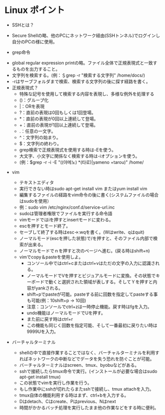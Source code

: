 Linux ポイント
============

* SSHとは？
- Secure Shellの略、他のPCにネットワーク経由(SSHトンネル)でログインし自分のPCの様に使用。
	
* grep命令
- global regular expression printの略。ファイル全体で正規表現式と一致するものを出力すること。
- 文字列を検索する。(例：＄grep -r "検索する文字列" /home/docs/)
- -rはサーブフォルダまで検索、検索する文字列の後に探す経路を書く。
- 正規表現式？
	+ 特殊な記号を使用して検索する内容を表現し、多様な例外を処理する
	+ ()：グループ化
	+ |：ORを表現
	+ ?：直前の表現は0回もしくは1回登場。
	+ *：直前の表現が0回以上連続して登場。
	+ +：直前の表現が1回以上連続して登場。
	+ .：任意の一文字。
	+ ^：文字列の始まり。
	+ $：文字列の終わり。
	+ grep検索で正規表現式を使用する時は-Eを使う。
	+ 大文字、小文字に関係なく検索する時は-iオプションを使う。
	+ (例：$grep -r -i -E "((야메노) *(타로)|yameno +tarou)" /home/

* vim
	- テキストエディタ
	- 実行できない時はsudo apt-get install vim またはyum install vim
	- 編集するファイルの経路をvim命令の後に書く(システムファイルの場合はsudoを使用）
	- 例：sudo vim /etc/nginx/conf.d/service-url.inc
	- sudoは管理者権限でファイルを実行する命令語
	- vimモードではiを押すとinsertモードに変わる。
	- escを押すとモード終了。
	- セーブして終了する時はesc->:wqを書く。(Wはwrite、qはquit)
	- ノーマルモード(escを押した状態)で/を押すと、そのファイル内部で検索が出来る。
	- ノーマルモードでｎを押すと次のページへ進む。(戻る時はshift+n)
	- vimでcopy＆pasteを使用しよ。
		+ コンソール中ではctrl+cまたはctrl+vはただの文字の入力に認識される。
		+ ノーマルモードでVを押すとビジュアルモードに変換。その状態でキーボードで動くと選択された領域が表しする。そしてＹを押すと内容がyankされる。
		+ shift+pでpasteが可能。pasteする前に回数を指定してpasteする事も可能(例：10shift+p -> 10回)
		+ 注意：コンソールでctrl+zは一時停止機能。戻す時はfgを入力。
		+ undo機能はノーマルモードでUを押す。
		+ また前に戻す時はctrl+r
		+ この機能も同じく回数を指定可能、そして一番最初に戻りたい時は9999Uを入力。

* バーチャルターミナル
	- shellの中で直接作業することではなく、バーチャルターミナルを利用すればネットワークの中断などでデータを失う恐れを防ぐことが可能。
	- バーチャルターミナルはscreen、tmux、byobuなどがある。
	- sshで接続したらtmux命令で実行。(インストールが必要な場合はsudo apt-get install tmux)
	- この状態でvimを実行し作業を行う。
	- もし作業中にsshが切れたらまたsshで接続し、tmux attachを入力。
	- tmux自体の機能利用する時はまず、ctrl+bを入力する。
	- Dはdetach、Cはcreate、Pはprevious、Nはnext
	- 時間がかかるバッチ処理を実行したまま他の作業などをする時に便利。
	

		